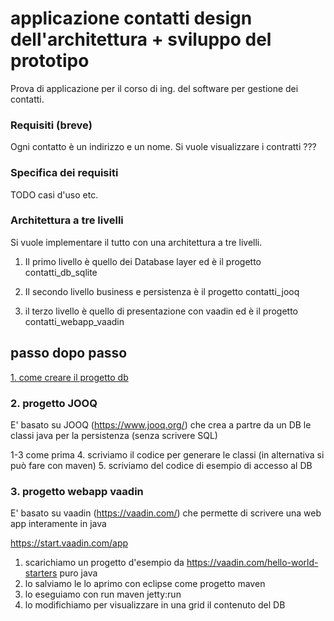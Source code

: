 # applicazione contatti design dell'architettura + sviluppo del prototipo

Prova di applicazione per il corso di ing. del software per gestione dei contatti. 

### Requisiti (breve)

Ogni contatto è un indirizzo e un nome.
Si vuole visualizzare i contratti ???

### Specifica dei requisiti
TODO casi d'uso etc.

### Architettura a tre livelli

Si vuole implementare il tutto con una architettura a tre livelli.

1. Il primo livello è quello dei Database layer ed è il progetto contatti_db_sqlite

2. Il secondo livello business e persistenza è il progetto  contatti_jooq

3. il terzo livello è quello di presentazione con vaadin ed è il progetto contatti_webapp_vaadin

## passo dopo passo

[1. come creare il progetto db](primolivello.md)

### 2. progetto JOOQ
E' basato su JOOQ (https://www.jooq.org/) che crea a partre da un DB le classi java per la persistenza (senza scrivere SQL)

1-3 come prima
4. scriviamo il codice per generare le classi (in alternativa si può fare con maven)
5. scriviamo del codice di esempio di accesso al DB

### 3. progetto webapp vaadin
E' basato su vaadin (https://vaadin.com/) che permette di scrivere una web app interamente in java

https://start.vaadin.com/app

1. scarichiamo un progetto d'esempio da https://vaadin.com/hello-world-starters puro java 
2. lo salviamo le lo aprimo con eclipse come progetto maven
3. lo eseguiamo con run maven jetty:run
4. lo modifichiamo per visualizzare in una grid il contenuto del DB




